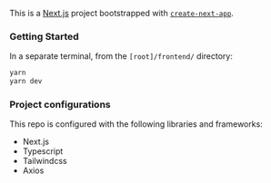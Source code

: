This is a [Next.js](https://nextjs.org/) project bootstrapped with [`create-next-app`](https://github.com/vercel/next.js/tree/canary/packages/create-next-app).

### Getting Started

In a separate terminal, from the `[root]/frontend/` directory:

```bash
yarn
yarn dev
```

### Project configurations

This repo is configured with the following libraries and frameworks:

* Next.js
* Typescript
* Tailwindcss 
* Axios

